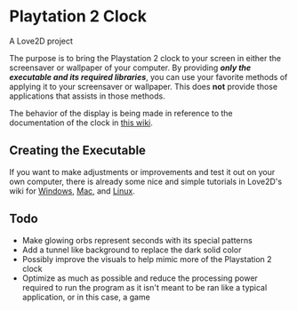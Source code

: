 # Playtation 2 Clock

A Love2D project

The purpose is to bring the Playstation 2 clock to your screen in either the screensaver or wallpaper of your computer. By providing ***only the executable and its required libraries***, you can use your favorite methods of applying it to your screensaver or wallpaper. This does **not** provide those applications that assists in those methods.

The behavior of the display is being made in reference to the documentation of the clock in [this wiki](https://gamicus.gamepedia.com/PlayStation_2_internal_display_clock).

## Creating the Executable

If you want to make adjustments or improvements and test it out on your own computer, there is already some nice and simple tutorials in Love2D's wiki for [Windows](https://love2d.org/wiki/Game_Distribution#Creating_a_Windows_Executable), [Mac](https://love2d.org/wiki/Game_Distribution#Creating_a_macOS_Application), and [Linux](https://love2d.org/wiki/Game_Distribution#Distribution_for_Linux).

## Todo

* Make glowing orbs represent seconds with its special patterns
* Add a tunnel like background to replace the dark solid color
* Possibly improve the visuals to help mimic more of the  Playstation 2 clock
* Optimize as much as possible and reduce the processing power required to run the program as it isn't meant to be ran like a typical application, or in this case, a game
